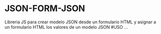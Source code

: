 # JSON-FORM-JSON
Libreria JS para crear modelo JSON desde un formulario HTML y asignar a un formulario HTML los valores de un modelo JSON
#USO
...

